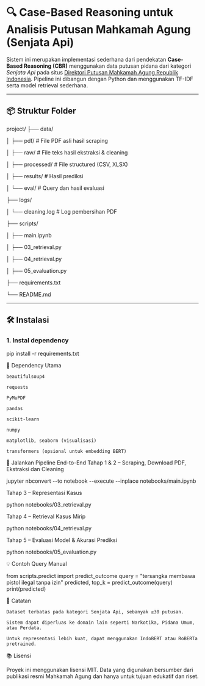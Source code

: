 # 🔍 Case-Based Reasoning untuk Analisis Putusan Mahkamah Agung (Senjata Api)

Sistem ini merupakan implementasi sederhana dari pendekatan **Case-Based Reasoning (CBR)** menggunakan data putusan pidana dari kategori _Senjata Api_ pada situs [Direktori Putusan Mahkamah Agung Republik Indonesia](https://putusan3.mahkamahagung.go.id). Pipeline ini dibangun dengan Python dan menggunakan TF-IDF serta model retrieval sederhana.

---

## 📦 Struktur Folder

project/
├── data/

│ ├── pdf/ # File PDF asli hasil scraping

│ ├── raw/ # File teks hasil ekstraksi & cleaning

│ ├── processed/ # File structured (CSV, XLSX)

│ ├── results/ # Hasil prediksi

│ └── eval/ # Query dan hasil evaluasi

├── logs/

│ └── cleaning.log # Log pembersihan PDF

├── scripts/

│ ├── main.ipynb

│ ├── 03_retrieval.py

│ ├── 04_retrieval.py

│ ├── 05_evaluation.py

├── requirements.txt

└── README.md


---

## 🛠️ Instalasi

### 1. Instal dependency

pip install -r requirements.txt

🧪 Dependency Utama

    beautifulsoup4

    requests

    PyMuPDF

    pandas

    scikit-learn

    numpy

    matplotlib, seaborn (visualisasi)

    transformers (opsional untuk embedding BERT)

🚀 Jalankan Pipeline End-to-End
Tahap 1 & 2 – Scraping, Download PDF, Ekstraksi dan Cleaning

jupyter nbconvert --to notebook --execute --inplace notebooks/main.ipynb

Tahap 3 – Representasi Kasus

python notebooks/03_retrieval.py

Tahap 4 – Retrieval Kasus Mirip

python notebooks/04_retrieval.py

Tahap 5 – Evaluasi Model & Akurasi Prediksi

python notebooks/05_evaluation.py


💡 Contoh Query Manual

from scripts.predict import predict_outcome
query = "tersangka membawa pistol ilegal tanpa izin"
predicted, top_k = predict_outcome(query)
print(predicted)

📌 Catatan

    Dataset terbatas pada kategori Senjata Api, sebanyak ≥30 putusan.

    Sistem dapat diperluas ke domain lain seperti Narkotika, Pidana Umum, atau Perdata.

    Untuk representasi lebih kuat, dapat menggunakan IndoBERT atau RoBERTa pretrained.

📚 Lisensi

Proyek ini menggunakan lisensi MIT. Data yang digunakan bersumber dari publikasi resmi Mahkamah Agung dan hanya untuk tujuan edukatif dan riset.
